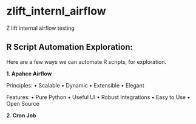 # zlift_internl_airflow
Z lift internal airflow testing

## R Script Automation Exploration: 

Here are a few ways we can automate R scripts, for exploration. 

**1. Apahce Airflow** 

Principles: 
	• Scalable
	• Dynamic
	• Extensible
	• Elegant

Features:
	• Pure Python
	• Useful UI 
	• Robust Integrations
	• Easy to Use
    • Open Source 

**2. Cron Job**



